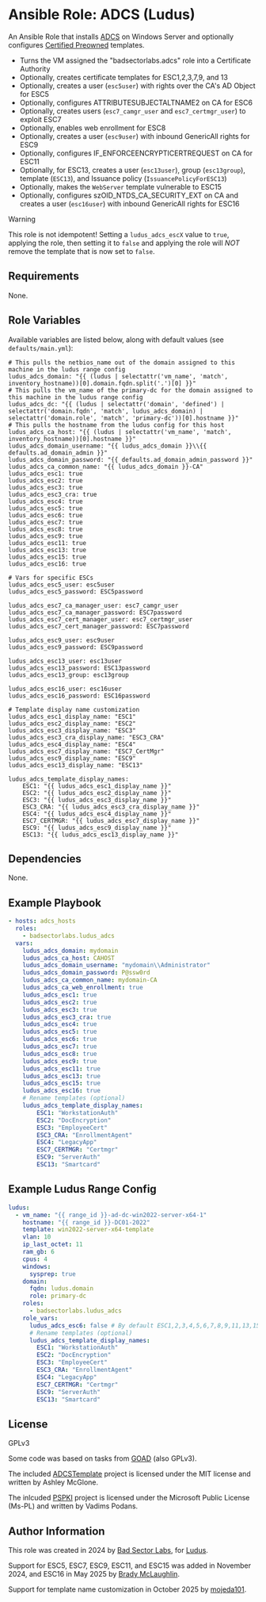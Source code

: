 # Ansible Role: ADCS (Ludus)

An Ansible Role that installs [ADCS](https://learn.microsoft.com/en-us/windows-server/identity/ad-cs/active-directory-certificate-services-overview) on Windows Server and optionally configures [Certified Preowned](https://specterops.io/wp-content/uploads/sites/3/2022/06/Certified_Pre-Owned.pdf) templates.

- Turns the VM assigned the "badsectorlabs.adcs" role into a Certificate Authority
- Optionally, creates certificate templates for ESC1,2,3,7,9, and 13
- Optionally, creates a user (`esc5user`) with rights over the CA's AD Object for ESC5
- Optionally, configures ATTRIBUTESUBJECTALTNAME2 on CA for ESC6
- Optionally, creates users (`esc7_camgr_user` and `esc7_certmgr_user`) to exploit ESC7
- Optionally, enables web enrollment for ESC8
- Optionally, creates a user (`esc9user`) with inbound GenericAll rights for ESC9
- Optionally, configures IF_ENFORCEENCRYPTICERTREQUEST on CA for ESC11
- Optionally, for ESC13, creates a user (`esc13user`), group (`esc13group`), template (`ESC13`), and Issuance policy (`IssuancePolicyForESC13`)
- Optionally, makes the `WebServer` template vulnerable to ESC15
- Optionally, configures szOID_NTDS_CA_SECURITY_EXT on CA and creates a user (`esc16user`) with inbound GenericAll rights for ESC16


> [!WARNING]
> This role is not idempotent! Setting a `ludus_adcs_escX` value to `true`, applying the role, then setting it to `false` and applying the role will *NOT* remove the template that is now set to `false`.

## Requirements

None.

## Role Variables

Available variables are listed below, along with default values (see `defaults/main.yml`):

    # This pulls the netbios_name out of the domain assigned to this machine in the ludus range config
    ludus_adcs_domain: "{{ (ludus | selectattr('vm_name', 'match', inventory_hostname))[0].domain.fqdn.split('.')[0] }}"
    # This pulls the vm_name of the primary-dc for the domain assigned to this machine in the ludus range config
    ludus_adcs_dc: "{{ (ludus | selectattr('domain', 'defined') | selectattr('domain.fqdn', 'match', ludus_adcs_domain) | selectattr('domain.role', 'match', 'primary-dc'))[0].hostname }}"
    # This pulls the hostname from the ludus config for this host
    ludus_adcs_ca_host: "{{ (ludus | selectattr('vm_name', 'match', inventory_hostname))[0].hostname }}"
    ludus_adcs_domain_username: "{{ ludus_adcs_domain }}\\{{ defaults.ad_domain_admin }}"
    ludus_adcs_domain_password: "{{ defaults.ad_domain_admin_password }}"
    ludus_adcs_ca_common_name: "{{ ludus_adcs_domain }}-CA"
    ludus_adcs_esc1: true
    ludus_adcs_esc2: true
    ludus_adcs_esc3: true
    ludus_adcs_esc3_cra: true
    ludus_adcs_esc4: true
    ludus_adcs_esc5: true
    ludus_adcs_esc6: true
    ludus_adcs_esc7: true
    ludus_adcs_esc8: true
    ludus_adcs_esc9: true
    ludus_adcs_esc11: true
    ludus_adcs_esc13: true
    ludus_adcs_esc15: true
    ludus_adcs_esc16: true

    # Vars for specific ESCs
    ludus_adcs_esc5_user: esc5user
    ludus_adcs_esc5_password: ESC5password

    ludus_adcs_esc7_ca_manager_user: esc7_camgr_user
    ludus_adcs_esc7_ca_manager_password: ESC7password
    ludus_adcs_esc7_cert_manager_user: esc7_certmgr_user
    ludus_adcs_esc7_cert_manager_password: ESC7password

    ludus_adcs_esc9_user: esc9user
    ludus_adcs_esc9_password: ESC9password

    ludus_adcs_esc13_user: esc13user
    ludus_adcs_esc13_password: ESC13password
    ludus_adcs_esc13_group: esc13group

    ludus_adcs_esc16_user: esc16user
    ludus_adcs_esc16_password: ESC16password

    # Template display name customization
    ludus_adcs_esc1_display_name: "ESC1"
    ludus_adcs_esc2_display_name: "ESC2"
    ludus_adcs_esc3_display_name: "ESC3"
    ludus_adcs_esc3_cra_display_name: "ESC3_CRA"
    ludus_adcs_esc4_display_name: "ESC4"
    ludus_adcs_esc7_display_name: "ESC7_CertMgr"
    ludus_adcs_esc9_display_name: "ESC9"
    ludus_adcs_esc13_display_name: "ESC13"

    ludus_adcs_template_display_names:
        ESC1: "{{ ludus_adcs_esc1_display_name }}"
        ESC2: "{{ ludus_adcs_esc2_display_name }}"
        ESC3: "{{ ludus_adcs_esc3_display_name }}"
        ESC3_CRA: "{{ ludus_adcs_esc3_cra_display_name }}"
        ESC4: "{{ ludus_adcs_esc4_display_name }}"
        ESC7_CERTMGR: "{{ ludus_adcs_esc7_display_name }}"
        ESC9: "{{ ludus_adcs_esc9_display_name }}"
        ESC13: "{{ ludus_adcs_esc13_display_name }}"


## Dependencies

None.

## Example Playbook

```yaml
- hosts: adcs_hosts
  roles:
    - badsectorlabs.ludus_adcs
  vars:
    ludus_adcs_domain: mydomain
    ludus_adcs_ca_host: CAHOST
    ludus_adcs_domain_username: "mydomain\\Administrator"
    ludus_adcs_domain_password: P@ssw0rd
    ludus_adcs_ca_common_name: mydomain-CA
    ludus_adcs_ca_web_enrollment: true
    ludus_adcs_esc1: true
    ludus_adcs_esc2: true
    ludus_adcs_esc3: true
    ludus_adcs_esc3_cra: true
    ludus_adcs_esc4: true
    ludus_adcs_esc5: true
    ludus_adcs_esc6: true
    ludus_adcs_esc7: true
    ludus_adcs_esc8: true
    ludus_adcs_esc9: true
    ludus_adcs_esc11: true
    ludus_adcs_esc13: true
    ludus_adcs_esc15: true
    ludus_adcs_esc16: true
    # Rename templates (optional)
    ludus_adcs_template_display_names:
        ESC1: "WorkstationAuth"
        ESC2: "DocEncryption"
        ESC3: "EmployeeCert"
        ESC3_CRA: "EnrollmentAgent"
        ESC4: "LegacyApp"
        ESC7_CERTMGR: "Certmgr"
        ESC9: "ServerAuth"
        ESC13: "Smartcard" 
```

## Example Ludus Range Config

```yaml
ludus:
  - vm_name: "{{ range_id }}-ad-dc-win2022-server-x64-1"
    hostname: "{{ range_id }}-DC01-2022"
    template: win2022-server-x64-template
    vlan: 10
    ip_last_octet: 11
    ram_gb: 6
    cpus: 4
    windows:
      sysprep: true
    domain:
      fqdn: ludus.domain
      role: primary-dc
    roles:
      - badsectorlabs.ludus_adcs
    role_vars:
      ludus_adcs_esc6: false # By default ESC1,2,3,4,5,6,7,8,9,11,13,15, and 16 are enabled
      # Rename templates (optional)
      ludus_adcs_template_display_names:
        ESC1: "WorkstationAuth"
        ESC2: "DocEncryption"
        ESC3: "EmployeeCert"
        ESC3_CRA: "EnrollmentAgent"
        ESC4: "LegacyApp"
        ESC7_CERTMGR: "Certmgr"
        ESC9: "ServerAuth"
        ESC13: "Smartcard"
```

## License

GPLv3

Some code was based on tasks from [GOAD](https://github.com/Orange-Cyberdefense/GOAD) (also GPLv3).

The included [ADCSTemplate](https://github.com/GoateePFE/ADCSTemplate) project is licensed under the MIT license and written by Ashley McGlone.

The inlcuded [PSPKI](https://github.com/PKISolutions/PSPKI/) project is licensed under the Microsoft Public License (Ms-PL) and written by Vadims Podans.

## Author Information

This role was created in 2024 by [Bad Sector Labs](https://badsectorlabs.com/), for [Ludus](https://ludus.cloud/).

Support for ESC5, ESC7, ESC9, ESC11, and ESC15 was added in November 2024, and ESC16 in May 2025 by [Brady McLaughlin](https://github.com/bradyjmcl).

Support for template name customization in October 2025 by [mojeda101](https://github.com/mojeda101).

